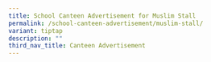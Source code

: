 ```yaml
---
title: School Canteen Advertisement for Muslim Stall
permalink: /school-canteen-advertisement/muslim-stall/
variant: tiptap
description: ""
third_nav_title: Canteen Advertisement
---
```

<p></p>